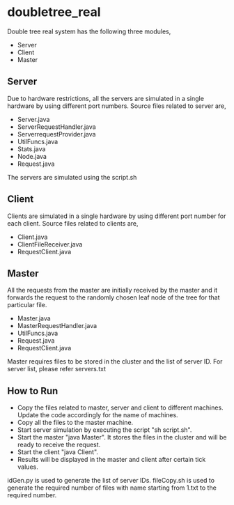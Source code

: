 # doubletree_real

Double tree real system has the following three modules,

- Server
- Client
- Master


Server
------

Due to hardware restrictions, all the servers are simulated in a single hardware by using different port numbers. Source files related to server are,

- Server.java
- ServerRequestHandler.java
- ServerrequestProvider.java
- UtilFuncs.java
- Stats.java
- Node.java
- Request.java

The servers are simulated using the script.sh

Client
------

Clients are simulated in a single hardware by using different port number for each client. Source files related to clients are,

- Client.java
- ClientFileReceiver.java
- RequestClient.java

Master
------

All the requests from the master are initially received by the master and it forwards the request to the randomly chosen leaf node of the tree for that particular file.

- Master.java
- MasterRequestHandler.java
- UtilFuncs.java
- Request.java
- RequestClient.java

Master requires files to be stored in the cluster and the list of server ID. For server list, please refer servers.txt

How to Run
----------

- Copy the files related to master, server and client to different machines. Update the code accordingly for the name of machines.
- Copy all the files to the master machine.
- Start server simulation by executing the script "sh script.sh".
- Start the master "java Master". It stores the files in the cluster and will be ready to receive the request.
- Start the client "java Client". 
- Results will be displayed in the master and client after certain tick values.


idGen.py is used to generate the list of server IDs.
fileCopy.sh is used to generate the required number of files with name starting from 1.txt to the required number.